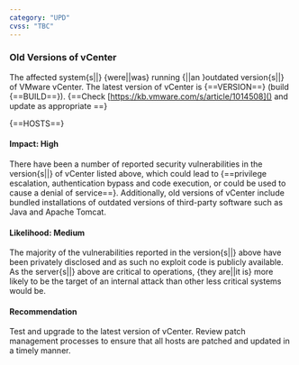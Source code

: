 ```yaml
---
category: "UPD"
cvss: "TBC"
---
```

### Old Versions of vCenter
The affected system{s||} {were||was} running {||an }outdated version{s||} of VMware vCenter. The latest version of vCenter is {==VERSION==} (build {==BUILD==}). {==Check [https://kb.vmware.com/s/article/1014508]() and update as appropriate ==}

{==HOSTS==}
#### Impact: High
There have been a number of reported security vulnerabilities in the version{s||} of vCenter listed above, which could lead to {==privilege escalation, authentication bypass and code execution, or could be used to cause a denial of service==}. Additionally, old versions of vCenter include bundled installations of outdated versions of third-party software such as Java and Apache Tomcat.
#### Likelihood: Medium
The majority of the vulnerabilities reported in the version{s||} above have been privately disclosed and as such no exploit code is publicly available. As the server{s||} above are critical to operations, {they are||it is} more likely to be the target of an internal attack than other less critical systems would be.
#### Recommendation
Test and upgrade to the latest version of vCenter. Review patch management processes to ensure that all hosts are patched and updated in a timely manner.
